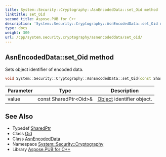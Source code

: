 ```yaml
---
title: System::Security::Cryptography::AsnEncodedData::set_Oid method
linktitle: set_Oid
second_title: Aspose.PUB for C++
description: 'System::Security::Cryptography::AsnEncodedData::set_Oid method. Sets object identifier of encoded data in C++.'
type: docs
weight: 300
url: /cpp/system.security.cryptography/asnencodeddata/set_oid/
---
```

## AsnEncodedData::set_Oid method


Sets object identifier of encoded data.

```cpp
void System::Security::Cryptography::AsnEncodedData::set_Oid(const SharedPtr<Oid> &value)
```


| Parameter | Type | Description |
| --- | --- | --- |
| value | const SharedPtr\<Oid\>\& | [Object](../../../system/object/) identifier object. |

## See Also

* Typedef [SharedPtr](../../../system/sharedptr/)
* Class [Oid](../../oid/)
* Class [AsnEncodedData](../)
* Namespace [System::Security::Cryptography](../../)
* Library [Aspose.PUB for C++](../../../)
